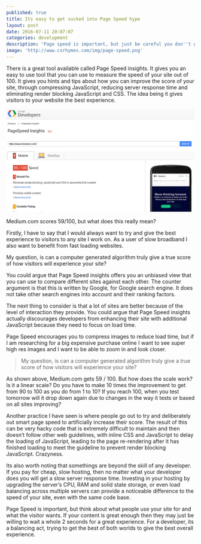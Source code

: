 ```yaml
---
published: true
title: Its easy to get sucked into Page Speed hype
layout: post
date: 2016-07-11 20:07:07
categories: development
description: 'Page speed is important, but just be careful you don''t get sucked into it'
image: 'http://www.csrhymes.com/img/page-speed.png'
---
```

There is a great tool available called Page Speed insights. It gives you an easy to use tool that you can use to measure the speed of your site out of 100. It gives you hints and tips about how you can improve the score of your site, through compressing JavaScript, reducing server response time and eliminating render blocking JavaScript and CSS. The idea being it gives visitors to your website the best experience.

![Medium.com page speed score](/img/page-speed.png)

Medium.com scores 59/100, but what does this really mean?

Firstly, I have to say that I would always want to try and give the best experience to visitors to any site I work on. As a user of slow broadband I also want to benefit from fast loading websites.

My question, is can a computer generated algorithm truly give a true score of how visitors will experience your site?

You could argue that Page Speed insights offers you an unbiased view that you can use to compare different sites against each other. The counter argument is that this is written by Google, for Google search engine. It does not take other search engines into account and their ranking factors.

The next thing to consider is that a lot of sites are better because of the level of interaction they provide. You could argue that Page Speed insights actually discourages developers from enhancing their site with additional JavaScript because they need to focus on load time.

Page Speed encourages you to compress images to reduce load time, but if I am researching for a big expensive purchase online I want to see super high res images and I want to be able to zoom in and look closer.

> My question, is can a computer generated algorithm truly give a true score of how visitors will experience your site?

As shown above, Medium.com gets 59 / 100. But how does the scale work? Is it a linear scale? Do you have to make 10 times the improvement to get from 90 to 100 as you do from 1 to 10? If you reach 100, when you test tomorrow will it drop down again due to changes in the way it tests or based on all sites improving?

Another practice I have seen is where people go out to try and deliberately out smart page speed to artificially increase their score. The result of this can be very hacky code that is extremely difficult to maintain and then doesn’t follow other web guidelines, with inline CSS and JavaScript to delay the loading of JavaScript, leading to the page re-rendering after it has finished loading to meet the guideline to prevent render blocking JavaScript. Crazyness.

Its also worth noting that somethings are beyond the skill of any developer. If you pay for cheap, slow hosting, then no matter what your developer does you will get a slow server response time. Investing in your hosting by upgrading the server’s CPU, RAM and solid state storage, or even load balancing across multiple servers can provide a noticeable difference to the speed of your site, even with the same code base.

Page Speed is important, but think about what people use your site for and what the visitor wants. If your content is great enough then they may just be willing to wait a whole 2 seconds for a great experience. For a developer, its a balancing act, trying to get the best of both worlds to give the best overall experience.
